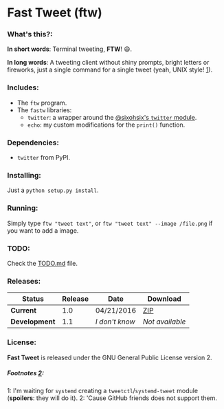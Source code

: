 # Fast Tweet (ftw)

### What's this?:

**In short words**: Terminal tweeting, **FTW**! :smile:.

**In long words**: A tweeting client without shiny prompts, bright letters or fireworks, just a single command for a single tweet (yeah, UNIX style! [1](#footnotes-1)).

### Includes:

- The `ftw` program.
- The `fastw` libraries:
  - `twitter`: a wrapper around the [@sixohsix's `twitter` module](https://github.com/sixohsix/twitter).
  - `echo`: my custom modifications for the `print()` function.

### Dependencies:

- `twitter` from PyPI.

### Installing:

Just a `python setup.py install`.

### Running:

Simply type `ftw "tweet text"`, or `ftw "tweet text" --image /file.png` if you want to add a image.

### TODO:

Check the [TODO.md](https://github.com/feskyde/ftw/blob/master/TODO.md) file.

### Releases:

| Status | Release | Date | Download |
|--------|---------|------|----------|
| **Current** | 1.0 | 04/21/2016 | [ZIP](https://github.com/feskyde/ftw/archive/ftw-1.0.zip) |
| **Development** | 1.1 | *I don't know* | *Not available* |

### License:

**Fast Tweet** is released under the GNU General Public License version 2.

##### Footnotes [2](#footnotes-2):

<a name="footnotes-1">1</a>: I'm waiting for `systemd` creating a `tweetctl`/`systemd-tweet` module (**spoilers**: they will do it).
<a name="footnotes-2">2</a>: 'Cause GitHub friends does not support them.
